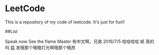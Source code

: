 # LeetCode
This is a repository of my code of leetcode. It's just for fun!!


##List
 
Speak now
See the flame
Master 有中文啊，兄弟
2016/7/5
哈哈哈哈
帧
真的吗
猛
发哦那个哦暗灯光啊哦那个哦昂


